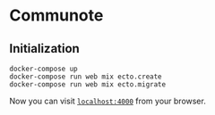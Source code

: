 # Communote

## Initialization 
```
docker-compose up
docker-compose run web mix ecto.create
docker-compose run web mix ecto.migrate
```

Now you can visit [`localhost:4000`](http://localhost:4000) from your browser.
